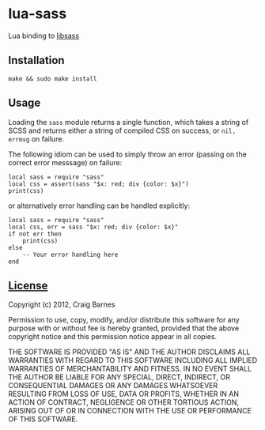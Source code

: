 lua-sass
========
Lua binding to [libsass](https://github.com/hcatlin/libsass)

Installation
------------

    make && sudo make install

Usage
-----

Loading the `sass` module returns a single function, which takes a string of
SCSS and returns either a string of compiled CSS on success, or
`nil, errmsg` on failure.

The following idiom can be used to simply throw an error (passing on the
correct error messsage) on failure:

    local sass = require "sass"
    local css = assert(sass "$x: red; div {color: $x}")
    print(css)

or alternatively error handling can be handled explicitly:

    local sass = require "sass"
    local css, err = sass "$x: red; div {color: $x}"
    if not err then
        print(css)
    else
        -- Your error handling here
    end

[License](http://en.wikipedia.org/wiki/ISC_license "ISC license")
---------

Copyright (c) 2012, Craig Barnes

Permission to use, copy, modify, and/or distribute this software for any
purpose with or without fee is hereby granted, provided that the above
copyright notice and this permission notice appear in all copies.

THE SOFTWARE IS PROVIDED "AS IS" AND THE AUTHOR DISCLAIMS ALL WARRANTIES
WITH REGARD TO THIS SOFTWARE INCLUDING ALL IMPLIED WARRANTIES OF
MERCHANTABILITY AND FITNESS. IN NO EVENT SHALL THE AUTHOR BE LIABLE FOR ANY
SPECIAL, DIRECT, INDIRECT, OR CONSEQUENTIAL DAMAGES OR ANY DAMAGES
WHATSOEVER RESULTING FROM LOSS OF USE, DATA OR PROFITS, WHETHER IN AN ACTION
OF CONTRACT, NEGLIGENCE OR OTHER TORTIOUS ACTION, ARISING OUT OF OR IN
CONNECTION WITH THE USE OR PERFORMANCE OF THIS SOFTWARE.
